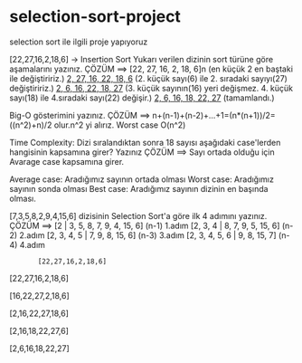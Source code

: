 # selection-sort-project
selection sort ile ilgili proje yapıyoruz
 
  [22,27,16,2,18,6] -> Insertion Sort
Yukarı verilen dizinin sort türüne göre aşamalarını yazınız.
ÇÖZÜM ==> [22, 27, 16, 2, 18, 6]n     (en küçük 2 en baştaki ile değiştiririz.)
          [2, 27, 16, 22, 18, 6](n-1) (2. küçük sayı(6) ile 2. sıradaki sayıyı(27) değiştiririz.)
          [2, 6, 16, 22, 18, 27](n-2) (3. küçük sayının(16) yeri değişmez. 4. küçük sayı(18) ile 4.sıradaki sayı(22) değişir.)
          [2, 6, 16, 18, 22, 27](1)   (tamamlandı.)

  Big-O gösterimini yazınız.
ÇÖZÜM ==> n+(n-1)+(n-2)+...+1=(n*(n+1))/2=((n^2)+n)/2 olur.n^2 yi alırız. Worst case O(n^2)

  Time Complexity: Dizi sıralandıktan sonra 18 sayısı aşağıdaki case'lerden hangisinin kapsamına girer? Yazınız
ÇÖZÜM ==> Sayı ortada olduğu için Avarage case kapsamına girer.
          
  Average case: Aradığımız sayının ortada olması
  Worst case: Aradığımız sayının sonda olması
  Best case: Aradığımız sayının dizinin en başında olması.

  [7,3,5,8,2,9,4,15,6] dizisinin Selection Sort'a göre ilk 4 adımını yazınız.
ÇÖZÜM ==> [2 | 3, 5, 8, 7, 9, 4, 15, 6] (n-1) 1.adım
          [2, 3, 4 | 8, 7, 9, 5, 15, 6] (n-2) 2.adım
          [2, 3, 4, 5 | 7, 9, 8, 15, 6] (n-3) 3.adım
          [2, 3, 4, 5, 6 | 9, 8, 15, 7] (n-4) 4.adım
          
           [22,27,16,2,18,6]

 [22,27,16,2,18,6]
 
 [16,22,27,2,18,6]

 [2,16,22,27,18,6]

 [2,16,18,22,27,6]

 [2,6,16,18,22,27]
